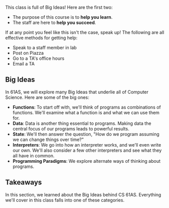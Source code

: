 This class is full of Big Ideas! Here are the first two:

* The purpose of this course is to **help you learn**.
* The staff are here to **help you succeed**.

If at any point you feel like this isn't the case, speak up!
The following are all effective methods for getting help:

* Speak to a staff member in lab
* Post on Piazza
* Go to a TA's office hours
* Email a TA

<!-- They should know this already from the syllabus.

## What Makes This Class So Special?

CS 61AS is a lab-centric class, which means there are no lectures.
Students learn by working through guided readings and participating in discussions.
-->

## Big Ideas

In 61AS, we will explore many Big Ideas that underlie all of Computer Science. Here are some of the big ones:

* **Functions**: To start off with, we'll think of programs as combinations of functions.
We'll examine what a function is and what we can use them for.
* **Data**: Data is another thing essential to programs. Making data the central focus of our programs leads to powerful results.
* **State**: We'll then answer the question, "How do we program assuming we can change things over time?"
* **Interpreters**: We go into how an interpreter works, and we'll even write our own. We'll also consider a few other interpreters and see what they all have in common.
* **Programming Paradigms**: We explore alternate ways of thinking about programs.

## Takeaways

In this section, we learned about the Big Ideas behind CS 61AS.
Everything we'll cover in this class falls into one of these categories.